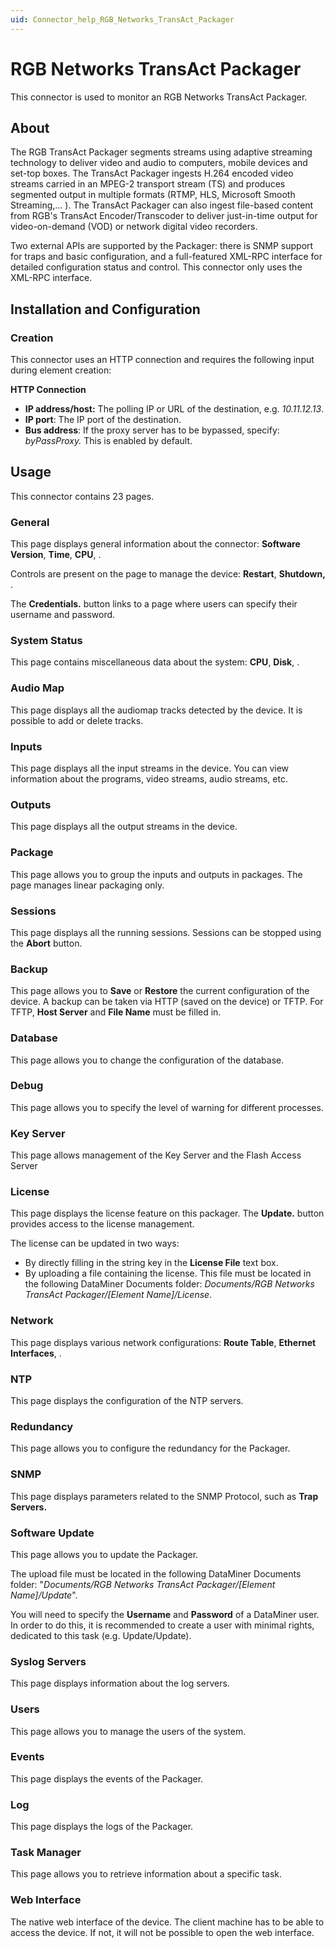 ```yaml
---
uid: Connector_help_RGB_Networks_TransAct_Packager
---
```


# RGB Networks TransAct Packager

This connector is used to monitor an RGB Networks TransAct Packager.

## About

The RGB TransAct Packager segments streams using adaptive streaming technology to deliver video and audio to computers, mobile devices and set-top boxes. The TransAct Packager ingests H.264 encoded video streams carried in an MPEG-2 transport stream (TS) and produces segmented output in multiple formats (RTMP, HLS, Microsoft Smooth Streaming,... ). The TransAct Packager can also ingest file-based content from RGB's TransAct Encoder/Transcoder to deliver just-in-time output for video-on-demand (VOD) or network digital video recorders.

Two external APIs are supported by the Packager: there is SNMP support for traps and basic configuration, and a full-featured XML-RPC interface for detailed configuration status and control. This connector only uses the XML-RPC interface.

## Installation and Configuration

### Creation

This connector uses an HTTP connection and requires the following input during element creation:

**HTTP Connection**

- **IP address/host:** The polling IP or URL of the destination, e.g. *10.11.12.13*.
- **IP port**: The IP port of the destination.
- **Bus address**: If the proxy server has to be bypassed, specify: *byPassProxy.* This is enabled by default.

## Usage

This connector contains 23 pages.

### General

This page displays general information about the connector: **Software** **Version**, **Time**, **CPU**, .

Controls are present on the page to manage the device: **Restart**, **Shutdown,** .

The **Credentials.** button links to a page where users can specify their username and password.

### System Status

This page contains miscellaneous data about the system: **CPU**, **Disk**, .

### Audio Map

This page displays all the audiomap tracks detected by the device. It is possible to add or delete tracks.

### Inputs

This page displays all the input streams in the device. You can view information about the programs, video streams, audio streams, etc.

### Outputs

This page displays all the output streams in the device.

### Package

This page allows you to group the inputs and outputs in packages. The page manages linear packaging only.

### Sessions

This page displays all the running sessions. Sessions can be stopped using the **Abort** button.

### Backup

This page allows you to **Save** or **Restore** the current configuration of the device. A backup can be taken via HTTP (saved on the device) or TFTP. For TFTP, **Host Server** and **File Name** must be filled in.

### Database

This page allows you to change the configuration of the database.

### Debug

This page allows you to specify the level of warning for different processes.

### Key Server

This page allows management of the Key Server and the Flash Access Server

### License

This page displays the license feature on this packager. The **Update.** button provides access to the license management.

The license can be updated in two ways:

- By directly filling in the string key in the **License File** text box.
- By uploading a file containing the license. This file must be located in the following DataMiner Documents folder: *Documents/RGB Networks TransAct Packager/\[Element Name\]/License*.

### Network

This page displays various network configurations: **Route Table**, **Ethernet Interfaces**, .

### NTP

This page displays the configuration of the NTP servers.

### Redundancy

This page allows you to configure the redundancy for the Packager.

### SNMP

This page displays parameters related to the SNMP Protocol, such as **Trap Servers.**

### Software Update

This page allows you to update the Packager.

The upload file must be located in the following DataMiner Documents folder: "*Documents/RGB Networks TransAct Packager/\[Element Name\]/Update*".

You will need to specify the **Username** and **Password** of a DataMiner user. In order to do this, it is recommended to create a user with minimal rights, dedicated to this task (e.g. Update/Update).

### Syslog Servers

This page displays information about the log servers.

### Users

This page allows you to manage the users of the system.

### Events

This page displays the events of the Packager.

### Log

This page displays the logs of the Packager.

### Task Manager

This page allows you to retrieve information about a specific task.

### Web Interface

The native web interface of the device. The client machine has to be able to access the device. If not, it will not be possible to open the web interface.
